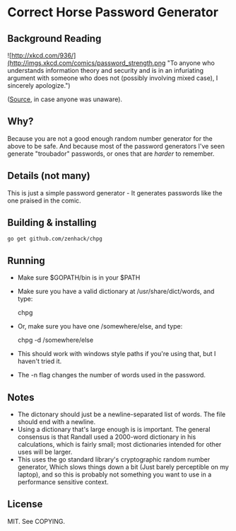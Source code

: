 # Correct Horse Password Generator

## Background Reading

![http://xkcd.com/936/](http://imgs.xkcd.com/comics/password_strength.png
"To anyone who understands information theory and security and is in an
infuriating argument with someone who does not (possibly involving mixed
case), I sincerely apologize.")

([Source](http://xkcd.com/936/), in case anyone was unaware).

## Why?

Because you are not a good enough random number generator for the above to be
safe. And because most of the password generators I've seen generate
"troubador" passwords, or ones that are *harder* to remember.

## Details (not many)

This is just a simple password generator - It generates passwords like the one
praised in the comic.

## Building & installing

	go get github.com/zenhack/chpg

## Running

 - Make sure $GOPATH/bin is in your $PATH
 - Make sure you have a valid dictionary at /usr/share/dict/words, and type: 

	chpg

 - Or, make sure you have one /somewhere/else, and type:

	chpg -d /somewhere/else

 - This should work with windows style paths if you're using that, but I
   haven't tried it.

 - The -n flag changes the number of words used in the password.

## Notes

 - The dictonary should just be a newline-separated list of words. The file
   should end with a newline.
 - Using a dictionary that's large enough is is important. The general
   consensus is that Randall used a 2000-word dictionary in his calculations,
   which is fairly small; most dictionaries intended for other uses will be
   larger.
 - This uses the go standard library's cryptographic random number generator,
   Which slows things down a bit (Just barely perceptible on my laptop), and
   so this is probably not something you want to use in a performance sensitive
   context.

## License

MIT. See COPYING.
